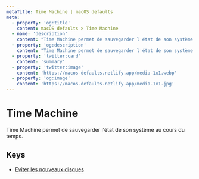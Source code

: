 ```yaml
---
metaTitle: Time Machine | macOS defaults
meta:
  - property: 'og:title'
    content: macOS defaults > Time Machine
  - name: 'description'
    content: "Time Machine permet de sauvegarder l'état de son système au cours du temps."
  - property: 'og:description'
    content: "Time Machine permet de sauvegarder l'état de son système au cours du temps."
  - property: 'twitter:card'
    content: 'summary'
  - property: 'twitter:image'
    content: 'https://macos-defaults.netlify.app/media-1x1.webp'
  - property: 'og:image'
    content: 'https://macos-defaults.netlify.app/media-1x1.jpg'
---
```


# Time Machine

Time Machine permet de sauvegarder l'état de son système au cours du temps.

## Keys

- [Eviter les nouveaux disques](./donotoffernewdisksforbackup.md)
